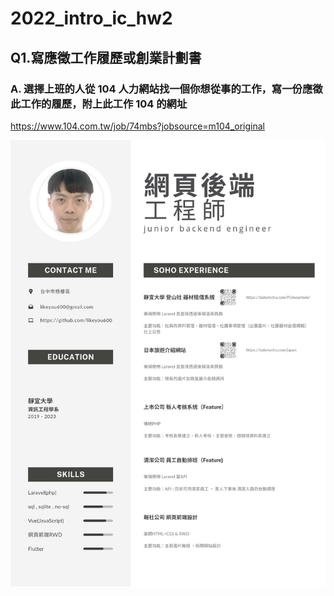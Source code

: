# 2022_intro_ic_hw2

## Q1.寫應徵工作履歷或創業計劃書

### A. 選擇上班的人從 104 人力網站找一個你想從事的工作，寫一份應徵此工作的履歷，附上此工作 104 的網址

https://www.104.com.tw/job/74mbs?jobsource=m104_original

![CV](CV.jpg)
